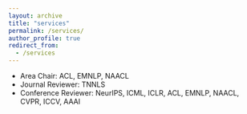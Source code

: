 ```yaml
---
layout: archive
title: "services"
permalink: /services/
author_profile: true
redirect_from:
  - /services
---
```


- Area Chair: ACL, EMNLP, NAACL
- Journal Reviewer: TNNLS
- Conference Reviewer: NeurIPS, ICML, ICLR, ACL, EMNLP, NAACL, CVPR, ICCV, AAAI
